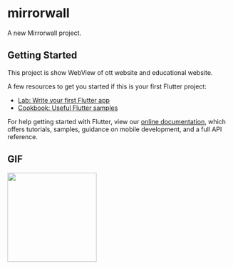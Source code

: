 # mirrorwall

A new Mirrorwall project.

## Getting Started

This project is show WebView of ott website and educational website.

A few resources to get you started if this is your first Flutter project:

- [Lab: Write your first Flutter app](https://flutter.dev/docs/get-started/codelab)
- [Cookbook: Useful Flutter samples](https://flutter.dev/docs/cookbook)

For help getting started with Flutter, view our
[online documentation](https://flutter.dev/docs), which offers tutorials,
samples, guidance on mobile development, and a full API reference.


## GIF

<img src='https://user-images.githubusercontent.com/102577515/170533992-0f6e8688-a2cb-44cc-b15a-9a3db034178f.gif' width=200/>